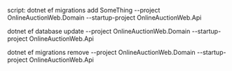 script: 
dotnet ef migrations add SomeThing --project OnlineAuctionWeb.Domain --startup-project OnlineAuctionWeb.Api

dotnet ef database update --project OnlineAuctionWeb.Domain --startup-project OnlineAuctionWeb.Api

dotnet ef migrations remove --project OnlineAuctionWeb.Domain --startup-project OnlineAuctionWeb.Api
